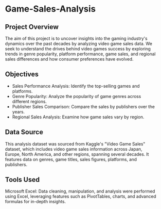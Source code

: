 # Game-Sales-Analysis
## Project Overview
The aim of this project is to uncover insights into the gaming industry's dynamics over the past decades by analyzing video game sales data. We seek to understand the drives behind video games success by exploring trends in genre popularity, platform performance, game sales, and regional sales differences and how consumer preferences have evolved.
## Objectives
- Sales Performance Analysis: Identify the top-selling games and platforms.
- Genre Popularity: Analyze the popularity of game genres across different regions.
- Publisher Sales Comparison: Compare the sales by publishers over the years.
- Regional Sales Analysis: Examine how game sales vary by region.
## Data Source
This analysis dataset was sourced from Kaggle's "Video Game Sales" dataset, which includes video game sales information across Japan, Europe, North America, and other regions, spanning several decades. It features data on genres, game titles, sales figures, platforms, and publishers.
## Tools Used
Microsoft Excel: Data cleaning, manipulation, and analysis were performed using Excel, leveraging features such as PivotTables, charts, and advanced formulas for in-depth insights.
